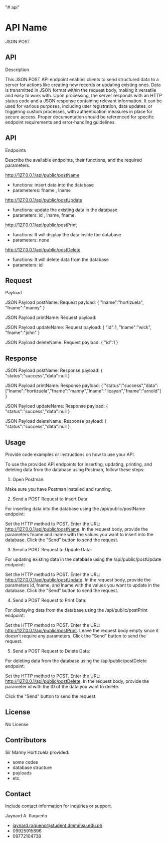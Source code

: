 "# api"

# API Name

JSON POST


 


## API
Description

This JSON POST API endpoint enables clients to send structured data to a server for actions like creating new records or updating existing ones. Data is transmitted in JSON format within the request body, making it versatile and easy to work with. Upon processing, the server responds with an HTTP status code and a JSON response containing relevant information. It can be used for various purposes, including user registration, data updates, or triggering custom processes, with authentication measures in place for secure access. Proper documentation should be referenced for specific endpoint requirements and error-handling guidelines.




## API
Endpoints


Describe the
available endpoints, their functions, and the required parameters.

http://127.0.0.1/api/public/postName
- functions: insert data into the database
- parameteres: fname , lname

http://127.0.0.1/api/public/postUpdate
- functions: update the existing data in the database
- parameters: id , lname, fname

http://127.0.0.1/api/public/postPrint
- functions: It will display the data inside the database
- parameters: none

http://127.0.0.1/api/public/postDelete
- functions: It will delete data from the database
- parameters: id
 


## Request
Payload

JSON Payload postName:
Request payload:
{
  "lname":"hortizuela",
   "fname":"manny"
}

 JSON Payload printName:
Request payload:

JSON Payload updateName:
Request payload:
{
  "id":1,
  "lname":"wick",
   "fname":"john"
}

JSON Payload deleteName:
Request payload:
{
  "id":1
}

## Response
JSON Payload postName:
Response payload:
{
         "status":"success","data":null
}

JSON Payload printName:
Response payload:
{
         "status":"success","data":["lname":"hortizuela","fname":"manny","lname":"licayan","fname":"arnold"]
}


JSON Payload updateName:
Response payload:
{
         "status":"success","data":null
}


JSON Payload deleteName:
Response payload:
{
         "status":"success","data":null
}



 


## Usage
Provide code
examples or instructions on how to use your API.

To use the provided API endpoints for inserting, updating, printing, and deleting data from the database using Postman, follow these steps:

1. Open Postman:

Make sure you have Postman installed and running.

2. Send a POST Request to Insert Data:

For inserting data into the database using the /api/public/postName endpoint:

Set the HTTP method to POST.
Enter the URL: http://127.0.0.1/api/public/postName.
In the request body, provide the parameters fname and lname with the values you want to insert into the database.
Click the "Send" button to send the request.


3. Send a POST Request to Update Data:

For updating existing data in the database using the /api/public/postUpdate endpoint:

Set the HTTP method to POST.
Enter the URL: http://127.0.0.1/api/public/postUpdate.
In the request body, provide the parameters id, fname, and lname with the values you want to update in the database.
Click the "Send" button to send the request.


4. Send a POST Request to Print Data:

For displaying data from the database using the /api/public/postPrint endpoint:

Set the HTTP method to POST.
Enter the URL: http://127.0.0.1/api/public/postPrint.
Leave the request body empty since it doesn't require any parameters.
Click the "Send" button to send the request.


5. Send a POST Request to Delete Data:

For deleting data from the database using the /api/public/postDelete endpoint:

Set the HTTP method to POST.
Enter the URL: http://127.0.0.1/api/public/postDelete.
In the request body, provide the parameter id with the ID of the data you want to delete.


Click the "Send" button to send the request.

 


## License

No License 


## Contributors

Sir Manny Hortizuela
provided:

- some codes
- database structure
- payloads
- etc.


## Contact
Include contact
information for inquiries or support.

Jaynard A. Raqueño 
- jaynard.raqueno@student.dmmmsu.edu.ph
- 09925915896
- 09772104738

